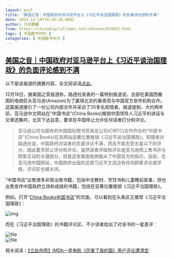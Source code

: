 ```yaml
---
layout: post
title: "美国之音｜中国政府对亚马逊平台上《习近平谈治国理政》的负面评论感到不满"
date: 2021-12-18T10:29:20.000Z
author: 乌合麒麟
from: https://chinadigitaltimes.net/chinese/674632.html
tags: [ 中国数字时代 ]
categories: [ 中国数字时代 ]
---
```

<!--1639823360000-->
[美国之音｜中国政府对亚马逊平台上《习近平谈治国理政》的负面评论感到不满](https://chinadigitaltimes.net/chinese/674632.html)
------

<div>
<p>以下是该报道的摘要内容，全文阅读请<a href="https://www.voachinese.com/a/reuters-special-report-amazon-works-with-chinese-propaganda-arms-20211217/6359603.html" title="点此">点此</a>。</p><p>12月18日，据美国之音报道称，路透社发表的一篇特别报道说，总部在美国西雅图的电商巨头亚马逊(Amazon)为了赢得北京的垂青而与中国官方宣传机构合作。这篇报道援引了一份公司内部文件并采访了20多名知情者。报道提到，大约两年前，亚马逊中文网站在“中国书店”(China Books)推销中国领导人习近平的讲话与文章选集时，北京下达旨意，要求在中国停止允许任何读者打分和评论。</p><blockquote><p>亚马逊公司与国有的中国国际图书贸易总公司(CIBTC)合作开办的“中国书店”(China Books)在其网站显著位置推销《习近平谈治国理政》。知情者对路透社说，中国政府对读者的负面评论不满，而且不能忍受五星以下的评分，因此要求禁止评分和评论。虽然读者评级和评论是亚马逊网上售书并与顾客互动的关键部分，但是这家美国电商服从了中国官方的指示。目前，在亚马逊中国网站，中国政府出版的这部习近平文选没有任何顾客评论或评级，评论区也被关闭。</p></blockquote><p>“中国书店”出售很多非政治类书籍，包括中文教材、烹饪书和儿童睡前故事，但也出售宣传中国政府立场和成就的书籍，包括在显著位置推销《习近平治国理政》。</p><p>例如，打开“<a href="https://www.amazon.com/stores/page/86A9F8D0-F585-45A4-9660-32601590ED47" title="China Books中国书店">China Books中国书店</a>”的页面，可以看到在头条区正推荐《习近平治国理政》：</p><p><img src="https://chinadigitaltimes.net/chinese/files/2021/12/China-Books中国书店.png" alt="img" /></p><p>而在《习近平治国理政》的书籍评论区，不少读者给出了对该书的一星差评：</p><p><img src="https://chinadigitaltimes.net/chinese/files/2021/12/image-1639822932772.png" alt="file" /><br /><img src="https://chinadigitaltimes.net/chinese/files/2021/12/image-1639822988043.png" alt="file" /></p><p>相关阅读：<a href="https://chinadigitaltimes.net/chinese/581174.html" title="【立此存照】IMDb一星电影《厉害了我的国》用户评论遭清空">【立此存照】IMDb一星电影《厉害了我的国》用户评论遭清空</a></p>
</div>
